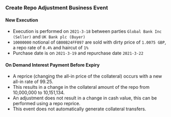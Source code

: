 ### Create Repo Adjustment Business Event

#### New Execution
- Execution is performed on `2021-3-18` between parties `Global Bank Inc (Seller)` and `UK Bank plc (Buyer)`
- `10000000` notional of `GB00B24FF097` are sold with dirty price of `1.0075 GBP`, a repo rate of `0.4%` and haircut of `1%`
- Purchase date is on `2021-3-19` and repurchase date `2021-3-22`

#### On Demand Interest Payment Before Expiry
- A reprice (changing the all-in price of the collateral) occurs with a new all-in rate of 99.25. 
- This results in a change in the collateral amount of the repo from 10,000,000 to 10,151,134. 
- An adjustment does not result in a change in cash value, this can be performed using a repo reprice.
- This event does not automatically generate collateral transfers.
